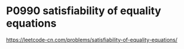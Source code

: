 # P0990 satisfiability of equality equations

https://leetcode-cn.com/problems/satisfiability-of-equality-equations/
